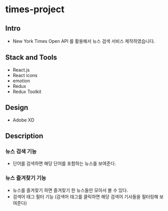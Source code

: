 # times-project

## Intro

- New York Times Open API 를 활용해서 뉴스 검색 서비스 제작하였습니다.

## Stack and Tools

- React.js
- React icons
- emotion
- Redux
- Redux Toolkit

## Design

- Adobe XD

## Description

### 뉴스 검색 기능

- 단어를 검색하면 해당 단어를 포함하는 뉴스를 보여준다.

### 뉴스 즐겨찾기 기능

- 뉴스를 즐겨찾기 하면 즐겨찾기 한 뉴스들만 모아서 볼 수 있다.
- 검색어 태그 필터 기능 (검색어 태그를 클릭하면 해당 검색어 기사들을 필터링해 보여준다)
